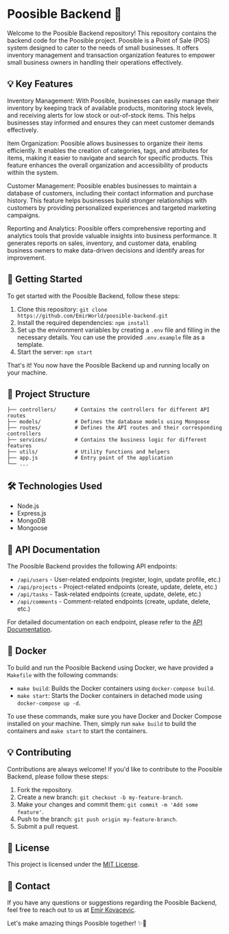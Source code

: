 # Poosible Backend 🌟

Welcome to the Poosible Backend repository! This repository contains the backend code for the Poosible project. Poosible is a Point of Sale (POS) system designed to cater to the needs of small businesses. It offers inventory management and transaction organization features to empower small business owners in handling their operations effectively.

## 💡 Key Features

Inventory Management: With Poosible, businesses can easily manage their inventory by keeping track of available products, monitoring stock levels, and receiving alerts for low stock or out-of-stock items. This helps businesses stay informed and ensures they can meet customer demands effectively.

Item Organization: Poosible allows businesses to organize their items efficiently. It enables the creation of categories, tags, and attributes for items, making it easier to navigate and search for specific products. This feature enhances the overall organization and accessibility of products within the system.

Customer Management: Poosible enables businesses to maintain a database of customers, including their contact information and purchase history. This feature helps businesses build stronger relationships with customers by providing personalized experiences and targeted marketing campaigns.

Reporting and Analytics: Poosible offers comprehensive reporting and analytics tools that provide valuable insights into business performance. It generates reports on sales, inventory, and customer data, enabling business owners to make data-driven decisions and identify areas for improvement.

## 🚀 Getting Started

To get started with the Poosible Backend, follow these steps:

1. Clone this repository: `git clone https://github.com/EmirWorld/poosible-backend.git`
2. Install the required dependencies: `npm install`
3. Set up the environment variables by creating a `.env` file and filling in the necessary details. You can use the provided `.env.example` file as a template.
4. Start the server: `npm start`

That's it! You now have the Poosible Backend up and running locally on your machine.

## 📁 Project Structure

```
├── controllers/      # Contains the controllers for different API routes
├── models/           # Defines the database models using Mongoose
├── routes/           # Defines the API routes and their corresponding controllers
├── services/         # Contains the business logic for different features
├── utils/            # Utility functions and helpers
├── app.js            # Entry point of the application
└── ...
```

## 🛠️ Technologies Used

- Node.js
- Express.js
- MongoDB
- Mongoose

## 📝 API Documentation

The Poosible Backend provides the following API endpoints:

- `/api/users` - User-related endpoints (register, login, update profile, etc.)
- `/api/projects` - Project-related endpoints (create, update, delete, etc.)
- `/api/tasks` - Task-related endpoints (create, update, delete, etc.)
- `/api/comments` - Comment-related endpoints (create, update, delete, etc.)

For detailed documentation on each endpoint, please refer to the [API Documentation](API_DOCUMENTATION.md).

## 🐳 Docker

To build and run the Poosible Backend using Docker, we have provided a `Makefile` with the following commands:

- `make build`: Builds the Docker containers using `docker-compose build`.
- `make start`: Starts the Docker containers in detached mode using `docker-compose up -d`.

To use these commands, make sure you have Docker and Docker Compose installed on your machine. Then, simply run `make build` to build the containers and `make start` to start the containers.

## 💡 Contributing

Contributions are always welcome! If you'd like to contribute to the Poosible Backend, please follow these steps:

1. Fork the repository.
2. Create a new branch: `git checkout -b my-feature-branch`.
3. Make your changes and commit them: `git commit -m 'Add some feature'`.
4. Push to the branch: `git push origin my-feature-branch`.
5. Submit a pull request.

## 📄 License

This project is licensed under the [MIT License](LICENSE).

## 📧 Contact

If you have any questions or suggestions regarding the Poosible Backend, feel free to reach out to us at [Emir Kovacevic](mailto:emirkovacevic@protonmail.com).

Let's make amazing things Poosible together! ✨🙌
